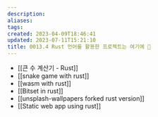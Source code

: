 ```yaml
---
description:
aliases: 
tags: 
created: 2023-04-09T18:46:41
updated: 2023-07-11T15:21:10
title: 0013.4 Rust 언어를 활용한 프로젝트는 여기에 🦀
---
```


- [[큰 수 계산기 - Rust]]
- [[snake game with rust]]
- [[wasm with rust]]
- [[Bitset in rust]]
- [[unsplash-wallpapers forked rust version]]
- [[Static web app using rust]]